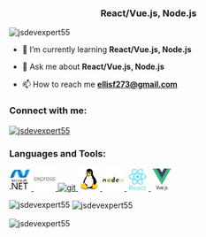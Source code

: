 <h3 align="center">React/Vue.js, Node.js</h3>

<p align="left"> <img src="https://komarev.com/ghpvc/?username=jsdevexpert55&label=Profile%20views&color=0e75b6&style=flat" alt="jsdevexpert55" /> </p>

- 🌱 I’m currently learning **React/Vue.js, Node.js**

- 💬 Ask me about **React/Vue.js, Node.js**

- 📫 How to reach me **ellisf273@gmail.com**

<h3 align="left">Connect with me:</h3>
<p align="left">
<a href="https://dev.to/jsdevexpert55" target="blank"><img align="center" src="https://raw.githubusercontent.com/rahuldkjain/github-profile-readme-generator/master/src/images/icons/Social/devto.svg" alt="jsdevexpert55" height="30" width="40" /></a>
</p>

<h3 align="left">Languages and Tools:</h3>
<p align="left"> <a href="https://dotnet.microsoft.com/" target="_blank" rel="noreferrer"> <img src="https://raw.githubusercontent.com/devicons/devicon/master/icons/dot-net/dot-net-original-wordmark.svg" alt="dotnet" width="40" height="40"/> </a> <a href="https://expressjs.com" target="_blank" rel="noreferrer"> <img src="https://raw.githubusercontent.com/devicons/devicon/master/icons/express/express-original-wordmark.svg" alt="express" width="40" height="40"/> </a> <a href="https://git-scm.com/" target="_blank" rel="noreferrer"> <img src="https://www.vectorlogo.zone/logos/git-scm/git-scm-icon.svg" alt="git" width="40" height="40"/> </a> <a href="https://www.linux.org/" target="_blank" rel="noreferrer"> <img src="https://raw.githubusercontent.com/devicons/devicon/master/icons/linux/linux-original.svg" alt="linux" width="40" height="40"/> </a> <a href="https://nodejs.org" target="_blank" rel="noreferrer"> <img src="https://raw.githubusercontent.com/devicons/devicon/master/icons/nodejs/nodejs-original-wordmark.svg" alt="nodejs" width="40" height="40"/> </a> <a href="https://reactjs.org/" target="_blank" rel="noreferrer"> <img src="https://raw.githubusercontent.com/devicons/devicon/master/icons/react/react-original-wordmark.svg" alt="react" width="40" height="40"/> </a> <a href="https://vuejs.org/" target="_blank" rel="noreferrer"> <img src="https://raw.githubusercontent.com/devicons/devicon/master/icons/vuejs/vuejs-original-wordmark.svg" alt="vuejs" width="40" height="40"/> </a> </p>

<p><img align="left" src="https://github-readme-stats.vercel.app/api/top-langs?username=jsdevexpert55&show_icons=true&locale=en&layout=compact" alt="jsdevexpert55" /></p>

<p>&nbsp;<img align="center" src="https://github-readme-stats.vercel.app/api?username=jsdevexpert55&show_icons=true&locale=en" alt="jsdevexpert55" /></p>

<p><img align="center" src="https://github-readme-streak-stats.herokuapp.com/?user=jsdevexpert55&" alt="jsdevexpert55" /></p>
